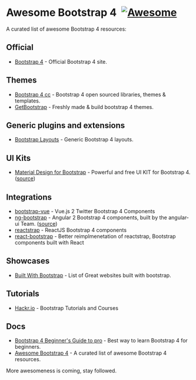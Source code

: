# Awesome Bootstrap 4 &nbsp;[![Awesome](https://cdn.rawgit.com/sindresorhus/awesome/d7305f38d29fed78fa85652e3a63e154dd8e8829/media/badge.svg)](https://github.com/sindresorhus/awesome)

A curated list of awesome Bootstrap 4 resources:

## Official 
- [Bootstrap 4](https://getbootstrap.com/) - Official Bootstrap 4 site.

## Themes
- [Bootstrap 4 cc](https://bootstrap4.cc/) - Bootstrap 4 open sourced libraries, themes & templates.
- [GetBootstrap](https://themes.getbootstrap.com/) - Freshly made & build bootstrap 4 themes.

## Generic plugins and extensions
- [Bootstrap Layouts](https://github.com/highweb/bootstrap-layouts) - Generic Bootstrap 4 layouts. 
  
## UI Kits
- [Material Design for Bootstrap](http://mdbootstrap.com/material-design-for-bootstrap/) - Powerful and free UI KIT for Bootstrap 4. ([source](https://github.com/mdbootstrap/bootstrap-material-design))

## Integrations
- [bootstrap-vue](https://github.com/bootstrap-vue/bootstrap-vue) -  Vue.js 2 Twitter Bootstrap 4 Components 
- [ng-bootstrap](https://ng-bootstrap.github.io/) -  Angular 2 Bootstrap 4 components, built by the angular-ui Team. ([source](https://github.com/ng-bootstrap/ng-bootstrap))
- [reactstrap](https://github.com/reactstrap/reactstrap) -  ReactJS Bootstrap 4 components
 - [react-bootstrap](https://github.com/react-bootstrap/react-bootstrap) - Better reimplmenetation of reactstrap, Bootstrap components built with React
## Showcases
- [Built With Bootstrap](http://builtwithbootstrap.com/) - List of Great websites built with bootstrap.

## Tutorials
- [Hackr.io](https://hackr.io/tutorials/learn-bootstrap) - Bootstrap Tutorials and Courses


## Docs
- [Bootstrap 4 Beginner's Guide to pro](https://bootstrap4.cc/bootstrap-4-tooltips-beginner-guide-to-make-you-pro-2019/) - Best way to learn Bootstrap 4 for beginners.
- [Awesome Bootstrap 4](https://github.com/bootstrap4cc/Best-Bootstrap-Awesome-List) - A curated list of awesome Bootstrap 4 resources.

More awesomeness is coming, stay followed.
